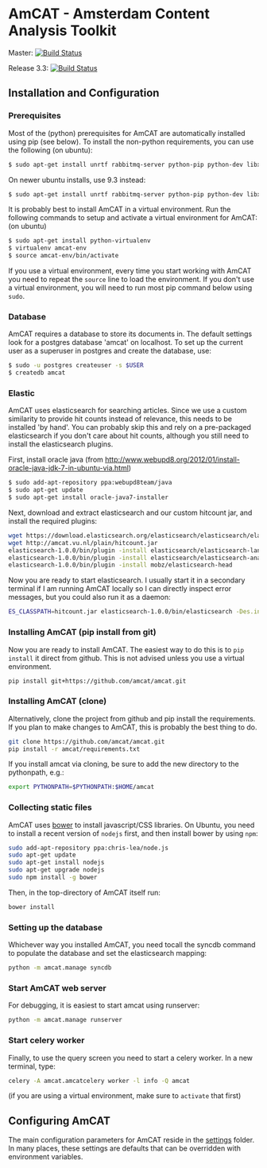 AmCAT - Amsterdam Content Analysis Toolkit
==========================================

Master: [![Build Status](https://travis-ci.org/amcat/amcat.png?branch=master)](https://travis-ci.org/amcat/amcat)

Release 3.3: [![Build Status](https://travis-ci.org/amcat/amcat.png?branch=release-3.3)](https://travis-ci.org/amcat/amcat)


## Installation and Configuration

### Prerequisites

Most of the (python) prerequisites for AmCAT are automatically installed using pip (see below). To install the non-python requirements, you can use the following (on ubuntu):

```sh
$ sudo apt-get install unrtf rabbitmq-server python-pip python-dev libxml2-dev libxslt-dev lib32z1-dev postgresql postgresql-server-dev-9.1 postgresql-contrib-9.1
```

On newer ubuntu installs, use 9.3 instead:

```sh
$ sudo apt-get install unrtf rabbitmq-server python-pip python-dev libxml2-dev libxslt-dev lib32z1-dev postgresql postgresql-server-dev-9.3 postgresql-contrib-9.3
```


It is probably best to install AmCAT in a virtual environment. Run the following commands to setup and activate a virtual environment for AmCAT: (on ubuntu)

```sh
$ sudo apt-get install python-virtualenv
$ virtualenv amcat-env
$ source amcat-env/bin/activate
```

If you use a virtual environment, every time you start working with AmCAT you need to repeat the `source` line to load the environment. If you don't use a virtual environment, you will need to run most pip command below using `sudo`. 

### Database

AmCAT requires a database to store its documents in. The default settings look for a postgres database 'amcat' on localhost. To set up the current user as a superuser in postgres and create the database, use:

```sh
$ sudo -u postgres createuser -s $USER
$ createdb amcat
```

### Elastic

AmCAT uses elasticsearch for searching articles. Since we use a custom similarity to provide hit counts instead of relevance, this needs to be installed 'by hand'. You can probably skip this and rely on a pre-packaged elasticsearch if you don't care about hit counts, although you still need to install the elasticsearch plugins.

First, install oracle java (from http://www.webupd8.org/2012/01/install-oracle-java-jdk-7-in-ubuntu-via.html)

```sh
$ sudo add-apt-repository ppa:webupd8team/java
$ sudo apt-get update
$ sudo apt-get install oracle-java7-installer
```

Next, download and extract elasticsearch and our custom hitcount jar, and install the required plugins:

```sh
wget https://download.elasticsearch.org/elasticsearch/elasticsearch/elasticsearch-1.0.0.tar.gz -O - | tar xvz
wget http://amcat.vu.nl/plain/hitcount.jar
elasticsearch-1.0.0/bin/plugin -install elasticsearch/elasticsearch-lang-python/1.2.0
elasticsearch-1.0.0/bin/plugin -install elasticsearch/elasticsearch-analysis-icu/1.12.0
elasticsearch-1.0.0/bin/plugin -install mobz/elasticsearch-head
```

Now you are ready to start elasticsearch. I usually start it in a secondary terminal if I am running AmCAT locally so I can directly inspect error messages, but you could also run it as a daemon:

```sh
ES_CLASSPATH=hitcount.jar elasticsearch-1.0.0/bin/elasticsearch -Des.index.similarity.default.type=nl.vu.amcat.HitCountSimilarityProvider
```

### Installing AmCAT (pip install from git)

Now you are ready to install AmCAT. The easiest way to do this is to `pip install` it direct from github. 
This is not advised unless you use a virtual environment.

```sh
pip install git+https://github.com/amcat/amcat.git
```

### Installing AmCAT (clone)

Alternatively, clone the project from github and pip install the requirements. If you plan to make changes to 
AmCAT, this is probably the best thing to do. 

```sh
git clone https://github.com/amcat/amcat.git
pip install -r amcat/requirements.txt
```

If you install amcat via cloning, be sure to add the new directory to the pythonpath, e.g.:

```sh
export PYTHONPATH=$PYTHONPATH:$HOME/amcat
```

### Collecting static files

AmCAT uses [bower](http://bower.io/) to install javascript/CSS libraries. On Ubuntu, you need to install a recent version of `nodejs` first, and then install bower by using `npm`:

```sh
sudo add-apt-repository ppa:chris-lea/node.js
sudo apt-get update
sudo apt-get install nodejs
sudo apt-get upgrade nodejs
sudo npm install -g bower
```

Then, in the top-directory of AmCAT itself run:

```sh
bower install
```

### Setting up the database

Whichever way you installed AmCAT, you need tocall the syncdb command to populate the database and set the elasticsearch mapping:

```sh
python -m amcat.manage syncdb
```

### Start AmCAT web server

For debugging, it is easiest to start amcat using runserver:

```sh
python -m amcat.manage runserver
```

### Start celery worker

Finally, to use the query screen you need to start a celery worker. In a new terminal, type:

```sh
celery -A amcat.amcatcelery worker -l info -Q amcat
```

(if you are using a virtual environment, make sure to `activate` that first)

## Configuring AmCAT

The main configuration parameters for AmCAT reside in the [settings](https://github.com/amcat/amcat/tree/master/settings) folder. In many places, these settings are defaults that can be overridden with environment variables. 
